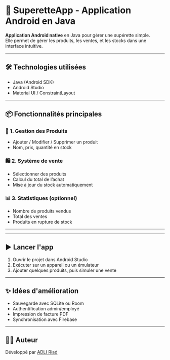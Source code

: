# 🛒 SuperetteApp - Application Android en Java

**Application Android native** en Java pour gérer une supérette simple.  
Elle permet de gérer les produits, les ventes, et les stocks dans une interface intuitive.

---

## 🛠️ Technologies utilisées

- Java (Android SDK)
- Android Studio
- Material UI / ConstraintLayout

---

## 📦 Fonctionnalités principales

### 🧾 1. Gestion des Produits
- Ajouter / Modifier / Supprimer un produit
- Nom, prix, quantité en stock

### 🛍️ 2. Système de vente
- Sélectionner des produits
- Calcul du total de l’achat
- Mise à jour du stock automatiquement

### 📊 3. Statistiques (optionnel)
- Nombre de produits vendus
- Total des ventes
- Produits en rupture de stock

---

---

## ▶️ Lancer l'app

1. Ouvrir le projet dans Android Studio
2. Exécuter sur un appareil ou un émulateur
3. Ajouter quelques produits, puis simuler une vente

---

## ✨ Idées d'amélioration

- Sauvegarde avec SQLite ou Room
- Authentification admin/employé
- Impression de facture PDF
- Synchronisation avec Firebase

---

## 👨‍💻 Auteur

Développé par [ADLI Riad](https://github.com/riadadli)  


